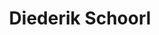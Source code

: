 ---
order: 30
category: residents
layout: post
title: Diederik Schoorl
profession: 
website:
image: /images/residents/diederikschoorl_01.png
---